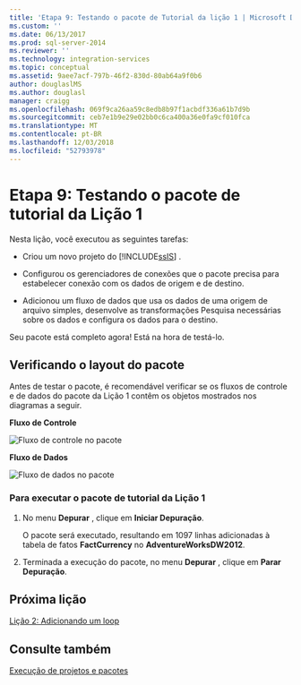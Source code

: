 ```yaml
---
title: 'Etapa 9: Testando o pacote de Tutorial da lição 1 | Microsoft Docs'
ms.custom: ''
ms.date: 06/13/2017
ms.prod: sql-server-2014
ms.reviewer: ''
ms.technology: integration-services
ms.topic: conceptual
ms.assetid: 9aee7acf-797b-46f2-830d-80ab64a9f0b6
author: douglaslMS
ms.author: douglasl
manager: craigg
ms.openlocfilehash: 069f9ca26aa59c8edb8b97f1acbdf336a61b7d9b
ms.sourcegitcommit: ceb7e1b9e29e02bb0c6ca400a36e0fa9cf010fca
ms.translationtype: MT
ms.contentlocale: pt-BR
ms.lasthandoff: 12/03/2018
ms.locfileid: "52793978"
---
```

# <a name="step-9-testing-the-lesson-1-tutorial-package"></a>Etapa 9: Testando o pacote de tutorial da Lição 1
  Nesta lição, você executou as seguintes tarefas:  
  
-   Criou um novo projeto do [!INCLUDE[ssIS](../includes/ssis-md.md)] .  
  
-   Configurou os gerenciadores de conexões que o pacote precisa para estabelecer conexão com os dados de origem e de destino.  
  
-   Adicionou um fluxo de dados que usa os dados de uma origem de arquivo simples, desenvolve as transformações Pesquisa necessárias sobre os dados e configura os dados para o destino.  
  
 Seu pacote está completo agora! Está na hora de testá-lo.  
  
## <a name="checking-the-package-layout"></a>Verificando o layout do pacote  
 Antes de testar o pacote, é recomendável verificar se os fluxos de controle e de dados do pacote da Lição 1 contêm os objetos mostrados nos diagramas a seguir.  
  
 **Fluxo de Controle**  
  
 ![Fluxo de controle no pacote](../../2014/tutorials/media/task9lesson1control.gif "Fluxo de controle no pacote")  
  
 **Fluxo de Dados**  
  
 ![Fluxo de dados no pacote](../../2014/tutorials/media/task9lesson1data.gif "Fluxo de dados no pacote")  
  
### <a name="to-run-the-lesson-1-tutorial-package"></a>Para executar o pacote de tutorial da Lição 1  
  
1.  No menu **Depurar** , clique em **Iniciar Depuração**.  
  
     O pacote será executado, resultando em 1097 linhas adicionadas à tabela de fatos **FactCurrency** no **AdventureWorksDW2012**.  
  
2.  Terminada a execução do pacote, no menu **Depurar** , clique em **Parar Depuração**.  
  
## <a name="next-lesson"></a>Próxima lição  
 [Lição 2: Adicionando um loop](../integration-services/lesson-2-adding-looping-with-ssis.md)  
  
## <a name="see-also"></a>Consulte também  
 [Execução de projetos e pacotes](packages/run-integration-services-ssis-packages.md)  
  
  
